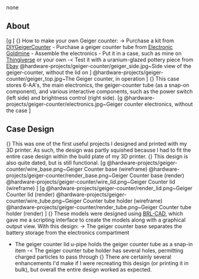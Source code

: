none
## About
[g
 [
    {} How to make your own Geiger counter:
    -> Purchase a kit from <a href="https://sites.google.com/site/diygeigercounter/home">DIYGeigerCounter</a>
    - Purchase a geiger counter tube from <a href="http://www.goldmine-elec-products.com/">Electronic Goldmine</a>
    - Assemble the electronics
    - Put it in a case, such as mine on <a href="https://www.thingiverse.com/thing:191113">Thingiverse</a> or your own
    -< Test it with a uranium-glazed pottery piece from <a href="https://www.ebay.com/">Ebay</a>
    @hardware-projects/geiger-counter/geiger_side.jpg~Side view of the geiger-counter, without the lid on
 ]
 @hardware-projects/geiger-counter/geiger_top.jpg~The Geiger counter, in operation
]
{} This case stores 6-AA's, the main electronics, the geiger-counter tube (as a snap-on component), and various interactive components, such as the power switch (left side) and brightness control (right side).
[g
@hardware-projects/geiger-counter/electronics.jpg~Geiger counter electronics, without the case
]
## Case Design
{} This was one of the first useful projects I designed and printed with my 3D printer. As such, the design was partly squished because I had to fit the entire case design within the build plate of my 3D printer.
{} This design is also quite dated, but is still functional.
[g
@hardware-projects/geiger-counter/wire_base.png~Geiger Counter base (wireframe)
@hardware-projects/geiger-counter/render_base.png~Geiger Counter base (render)
@hardware-projects/geiger-counter/wire_lid.png~Geiger Counter lid (wireframe)
]
[g
@hardware-projects/geiger-counter/render_lid.png~Geiger Counter lid (render)
@hardware-projects/geiger-counter/wire_tube.png~Geiger Counter tube holder (wireframe)
@hardware-projects/geiger-counter/render_tube.png~Geiger Counter tube holder (render)
]
{}  These models were designed using <a href="https://brlcad.org/">BRL-CAD</a>, which gave me a scripting interface to create the models along with a graphical output view. With this design:
-> The geiger counter base separates the battery storage from the electronics compartment
- The geiger counter lid u-pipe holds the geiger counter tube as a snap-in item
-< The geiger counter tube holder has several holes, permitting charged particles to pass through
{} There are certainly several enhancements I'd make if I were recreating this design (or printing it in bulk), but overall the entire design worked as expected.